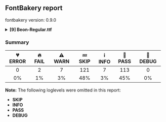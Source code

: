 ## FontBakery report

fontbakery version: 0.9.0

<details><summary><b>[9] Beon-Regular.ttf</b></summary><div><details><summary>🔥 <b>FAIL:</b> Check Google Fonts glyph coverage. (<a href="https://font-bakery.readthedocs.io/en/stable/fontbakery/profiles/googlefonts.html#com.google.fonts/check/glyph_coverage">com.google.fonts/check/glyph_coverage</a>)</summary><div>


* 🔥 **FAIL** Missing required codepoints:

	- 0x0164 (LATIN CAPITAL LETTER T WITH CARON)
 [code: missing-codepoints]
</div></details><details><summary>🔥 <b>FAIL:</b> Check glyphs do not have duplicate components which have the same x,y coordinates. (<a href="https://font-bakery.readthedocs.io/en/stable/fontbakery/profiles/glyf.html#com.google.fonts/check/glyf_non_transformed_duplicate_components">com.google.fonts/check/glyf_non_transformed_duplicate_components</a>)</summary><div>


* 🔥 **FAIL** The following glyphs have duplicate components which have the same x,y coordinates:
	* {'glyph': 'iogonek', 'component': 'uni0328', 'x': -227, 'y': 25} and {'glyph': 'quotedbl', 'component': 'quotesingle', 'x': 90, 'y': 0} [code: found-duplicates]
</div></details><details><summary>⚠ <b>WARN:</b> Is there kerning info for non-ligated sequences? (<a href="https://font-bakery.readthedocs.io/en/stable/fontbakery/profiles/googlefonts.html#com.google.fonts/check/kerning_for_non_ligated_sequences">com.google.fonts/check/kerning_for_non_ligated_sequences</a>)</summary><div>


* ⚠ **WARN** GPOS table lacks kerning info for the following non-ligated sequences:

	- f + f

	- f + l

	- l + f

	- f + i

	- i + l [code: lacks-kern-info]
</div></details><details><summary>⚠ <b>WARN:</b> Check font follows the Google Fonts vertical metric schema (<a href="https://font-bakery.readthedocs.io/en/stable/fontbakery/profiles/googlefonts.html#com.google.fonts/check/vertical_metrics">com.google.fonts/check/vertical_metrics</a>)</summary><div>


* ⚠ **WARN** We recommend the absolute sum of the hhea metrics should be between 1.2-1.5x of the font's upm. This font has 1.55x (1550) [code: bad-hhea-range]
</div></details><details><summary>⚠ <b>WARN:</b> Ensure fonts have ScriptLangTags declared on the 'meta' table. (<a href="https://font-bakery.readthedocs.io/en/stable/fontbakery/profiles/googlefonts.html#com.google.fonts/check/meta/script_lang_tags">com.google.fonts/check/meta/script_lang_tags</a>)</summary><div>


* ⚠ **WARN** This font file does not have a 'meta' table. [code: lacks-meta-table]
</div></details><details><summary>⚠ <b>WARN:</b> Check if uppercase glyphs are vertically centered. (<a href="https://font-bakery.readthedocs.io/en/stable/fontbakery/profiles/universal.html#com.google.fonts/check/caps_vertically_centered">com.google.fonts/check/caps_vertically_centered</a>)</summary><div>


* ⚠ **WARN** Uppercase glyphs are not vertically centered in the em box. [code: vertical-metrics-not-centered]
</div></details><details><summary>⚠ <b>WARN:</b> Check if each glyph has the recommended amount of contours. (<a href="https://font-bakery.readthedocs.io/en/stable/fontbakery/profiles/universal.html#com.google.fonts/check/contour_count">com.google.fonts/check/contour_count</a>)</summary><div>


* ⚠ **WARN** This check inspects the glyph outlines and detects the total number of contours in each of them. The expected values are infered from the typical ammounts of contours observed in a large collection of reference font families. The divergences listed below may simply indicate a significantly different design on some of your glyphs. On the other hand, some of these may flag actual bugs in the font such as glyphs mapped to an incorrect codepoint. Please consider reviewing the design and codepoint assignment of these to make sure they are correct.

The following glyphs do not have the recommended number of contours:

	- Glyph name: numbersign	Contours detected: 8	Expected: 2

	- Glyph name: asterisk	Contours detected: 8	Expected: 1or4

	- Glyph name: plus	Contours detected: 3	Expected: 1

	- Glyph name: one	Contours detected: 2	Expected: 1

	- Glyph name: two	Contours detected: 2	Expected: 1

	- Glyph name: three	Contours detected: 2	Expected: 1

	- Glyph name: four	Contours detected: 3	Expected: 1or2

	- Glyph name: five	Contours detected: 3	Expected: 1

	- Glyph name: seven	Contours detected: 2	Expected: 1

	- Glyph name: eight	Contours detected: 1	Expected: 3

	- Glyph name: less	Contours detected: 2	Expected: 1

	- Glyph name: greater	Contours detected: 2	Expected: 1

	- Glyph name: A	Contours detected: 3	Expected: 2

	- Glyph name: E	Contours detected: 4	Expected: 1

	- Glyph name: F	Contours detected: 3	Expected: 1

	- Glyph name: G	Contours detected: 2	Expected: 1

	- Glyph name: H	Contours detected: 3	Expected: 1

	- Glyph name: J	Contours detected: 2	Expected: 1

	- Glyph name: K	Contours detected: 3	Expected: 1or2

	- Glyph name: L	Contours detected: 2	Expected: 1

	- Glyph name: M	Contours detected: 4	Expected: 1

	- Glyph name: N	Contours detected: 3	Expected: 1

	- Glyph name: R	Contours detected: 3	Expected: 1or2

	- Glyph name: S	Contours detected: 3	Expected: 1

	- Glyph name: T	Contours detected: 2	Expected: 1

	- Glyph name: U	Contours detected: 3	Expected: 1

	- Glyph name: V	Contours detected: 2	Expected: 1

	- Glyph name: W	Contours detected: 4	Expected: 1or2

	- Glyph name: X	Contours detected: 3	Expected: 1

	- Glyph name: Y	Contours detected: 3	Expected: 1

	- Glyph name: Z	Contours detected: 3	Expected: 1

	- Glyph name: bracketleft	Contours detected: 3	Expected: 1

	- Glyph name: bracketright	Contours detected: 3	Expected: 1

	- Glyph name: asciicircum	Contours detected: 2	Expected: 1

	- Glyph name: f	Contours detected: 3	Expected: 1

	- Glyph name: h	Contours detected: 2	Expected: 1

	- Glyph name: j	Contours detected: 3	Expected: 2

	- Glyph name: k	Contours detected: 3	Expected: 1or2

	- Glyph name: m	Contours detected: 3	Expected: 1

	- Glyph name: n	Contours detected: 2	Expected: 1

	- Glyph name: r	Contours detected: 2	Expected: 1

	- Glyph name: s	Contours detected: 2	Expected: 1

	- Glyph name: t	Contours detected: 3	Expected: 1

	- Glyph name: u	Contours detected: 2	Expected: 1

	- Glyph name: v	Contours detected: 2	Expected: 1

	- Glyph name: w	Contours detected: 5	Expected: 1

	- Glyph name: x	Contours detected: 3	Expected: 1

	- Glyph name: y	Contours detected: 3	Expected: 1

	- Glyph name: z	Contours detected: 3	Expected: 1

	- Glyph name: braceleft	Contours detected: 2	Expected: 1

	- Glyph name: braceright	Contours detected: 2	Expected: 1

	- Glyph name: cent	Contours detected: 3	Expected: 1or2

	- Glyph name: sterling	Contours detected: 4	Expected: 1or2

	- Glyph name: currency	Contours detected: 6	Expected: 2

	- Glyph name: yen	Contours detected: 6	Expected: 1or2

	- Glyph name: section	Contours detected: 3	Expected: 2

	- Glyph name: guillemotleft	Contours detected: 4	Expected: 2

	- Glyph name: logicalnot	Contours detected: 2	Expected: 1

	- Glyph name: uni00AD	Contours detected: 1	Expected: 0

	- Glyph name: registered	Contours detected: 5	Expected: 3or4

	- Glyph name: plusminus	Contours detected: 4	Expected: 1or2

	- Glyph name: uni00B2	Contours detected: 2	Expected: 1

	- Glyph name: uni00B3	Contours detected: 2	Expected: 1

	- Glyph name: uni00B5	Contours detected: 3	Expected: 1

	- Glyph name: uni00B9	Contours detected: 2	Expected: 1

	- Glyph name: guillemotright	Contours detected: 4	Expected: 2

	- Glyph name: onequarter	Contours detected: 6	Expected: 3or4

	- Glyph name: onehalf	Contours detected: 5	Expected: 3

	- Glyph name: threequarters	Contours detected: 6	Expected: 3or4

	- Glyph name: Agrave	Contours detected: 4	Expected: 3

	- Glyph name: Aacute	Contours detected: 4	Expected: 3

	- Glyph name: Acircumflex	Contours detected: 4	Expected: 3

	- Glyph name: Atilde	Contours detected: 4	Expected: 3

	- Glyph name: Adieresis	Contours detected: 5	Expected: 4

	- Glyph name: Aring	Contours detected: 5	Expected: 3or4

	- Glyph name: AE	Contours detected: 6	Expected: 2

	- Glyph name: Egrave	Contours detected: 5	Expected: 2

	- Glyph name: Eacute	Contours detected: 5	Expected: 2

	- Glyph name: Ecircumflex	Contours detected: 5	Expected: 2

	- Glyph name: Edieresis	Contours detected: 6	Expected: 3

	- Glyph name: Eth	Contours detected: 4	Expected: 2

	- Glyph name: Ntilde	Contours detected: 4	Expected: 2

	- Glyph name: multiply	Contours detected: 3	Expected: 1

	- Glyph name: Ugrave	Contours detected: 4	Expected: 2

	- Glyph name: Uacute	Contours detected: 4	Expected: 2

	- Glyph name: Ucircumflex	Contours detected: 4	Expected: 2

	- Glyph name: Udieresis	Contours detected: 5	Expected: 3

	- Glyph name: Yacute	Contours detected: 4	Expected: 2

	- Glyph name: germandbls	Contours detected: 4	Expected: 1

	- Glyph name: ae	Contours detected: 4	Expected: 3

	- Glyph name: eth	Contours detected: 4	Expected: 2

	- Glyph name: ntilde	Contours detected: 3	Expected: 2

	- Glyph name: ugrave	Contours detected: 3	Expected: 2

	- Glyph name: uacute	Contours detected: 3	Expected: 2

	- Glyph name: ucircumflex	Contours detected: 3	Expected: 2

	- Glyph name: udieresis	Contours detected: 4	Expected: 3

	- Glyph name: yacute	Contours detected: 4	Expected: 2

	- Glyph name: ydieresis	Contours detected: 5	Expected: 3

	- Glyph name: Amacron	Contours detected: 4	Expected: 3

	- Glyph name: Abreve	Contours detected: 4	Expected: 3

	- Glyph name: Aogonek	Contours detected: 4	Expected: 2or3

	- Glyph name: aogonek	Contours detected: 3	Expected: 2

	- Glyph name: Dcroat	Contours detected: 4	Expected: 2

	- Glyph name: dcroat	Contours detected: 4	Expected: 2

	- Glyph name: Emacron	Contours detected: 5	Expected: 2

	- Glyph name: Ebreve	Contours detected: 5	Expected: 2

	- Glyph name: Edotaccent	Contours detected: 5	Expected: 2

	- Glyph name: Eogonek	Contours detected: 5	Expected: 1or2

	- Glyph name: eogonek	Contours detected: 3	Expected: 2

	- Glyph name: Ecaron	Contours detected: 5	Expected: 2

	- Glyph name: Gcircumflex	Contours detected: 3	Expected: 2

	- Glyph name: Gbreve	Contours detected: 3	Expected: 2

	- Glyph name: Gdotaccent	Contours detected: 3	Expected: 2

	- Glyph name: uni0122	Contours detected: 3	Expected: 2

	- Glyph name: Hcircumflex	Contours detected: 4	Expected: 2

	- Glyph name: hcircumflex	Contours detected: 3	Expected: 2

	- Glyph name: Hbar	Contours detected: 4	Expected: 2

	- Glyph name: hbar	Contours detected: 4	Expected: 1

	- Glyph name: iogonek	Contours detected: 4	Expected: 2or3

	- Glyph name: IJ	Contours detected: 3	Expected: 1or2

	- Glyph name: ij	Contours detected: 5	Expected: 3or4

	- Glyph name: jcircumflex	Contours detected: 3	Expected: 2

	- Glyph name: uni0136	Contours detected: 4	Expected: 2or3

	- Glyph name: uni0137	Contours detected: 4	Expected: 2or3

	- Glyph name: kgreenlandic	Contours detected: 3	Expected: 1or2

	- Glyph name: Lacute	Contours detected: 3	Expected: 2

	- Glyph name: uni013B	Contours detected: 3	Expected: 2

	- Glyph name: Lcaron	Contours detected: 3	Expected: 2

	- Glyph name: Ldot	Contours detected: 3	Expected: 2

	- Glyph name: Lslash	Contours detected: 4	Expected: 1

	- Glyph name: lslash	Contours detected: 3	Expected: 1

	- Glyph name: Nacute	Contours detected: 4	Expected: 2

	- Glyph name: nacute	Contours detected: 3	Expected: 2

	- Glyph name: uni0145	Contours detected: 4	Expected: 2

	- Glyph name: uni0146	Contours detected: 3	Expected: 2

	- Glyph name: Ncaron	Contours detected: 4	Expected: 2

	- Glyph name: ncaron	Contours detected: 3	Expected: 2

	- Glyph name: napostrophe	Contours detected: 3	Expected: 2

	- Glyph name: Eng	Contours detected: 3	Expected: 1

	- Glyph name: eng	Contours detected: 2	Expected: 1

	- Glyph name: OE	Contours detected: 5	Expected: 2

	- Glyph name: oe	Contours detected: 5	Expected: 3

	- Glyph name: Racute	Contours detected: 4	Expected: 3

	- Glyph name: racute	Contours detected: 3	Expected: 2

	- Glyph name: uni0156	Contours detected: 4	Expected: 3

	- Glyph name: uni0157	Contours detected: 3	Expected: 2

	- Glyph name: Rcaron	Contours detected: 4	Expected: 3

	- Glyph name: rcaron	Contours detected: 3	Expected: 2

	- Glyph name: Sacute	Contours detected: 4	Expected: 2

	- Glyph name: sacute	Contours detected: 3	Expected: 2

	- Glyph name: Scircumflex	Contours detected: 4	Expected: 2

	- Glyph name: scircumflex	Contours detected: 3	Expected: 2

	- Glyph name: Scedilla	Contours detected: 4	Expected: 1or2

	- Glyph name: scedilla	Contours detected: 3	Expected: 1or2

	- Glyph name: Scaron	Contours detected: 4	Expected: 2

	- Glyph name: scaron	Contours detected: 3	Expected: 2

	- Glyph name: uni0162	Contours detected: 3	Expected: 1or2

	- Glyph name: uni0163	Contours detected: 4	Expected: 1or2

	- Glyph name: tcaron	Contours detected: 4	Expected: 2

	- Glyph name: Tbar	Contours detected: 4	Expected: 1

	- Glyph name: tbar	Contours detected: 5	Expected: 1

	- Glyph name: Utilde	Contours detected: 4	Expected: 2

	- Glyph name: utilde	Contours detected: 3	Expected: 2

	- Glyph name: Umacron	Contours detected: 4	Expected: 2

	- Glyph name: umacron	Contours detected: 3	Expected: 2

	- Glyph name: Ubreve	Contours detected: 4	Expected: 2

	- Glyph name: ubreve	Contours detected: 3	Expected: 2

	- Glyph name: Uring	Contours detected: 5	Expected: 3

	- Glyph name: uring	Contours detected: 4	Expected: 3

	- Glyph name: Uhungarumlaut	Contours detected: 5	Expected: 3

	- Glyph name: uhungarumlaut	Contours detected: 4	Expected: 3

	- Glyph name: Uogonek	Contours detected: 4	Expected: 1

	- Glyph name: uogonek	Contours detected: 3	Expected: 1

	- Glyph name: Wcircumflex	Contours detected: 5	Expected: 2

	- Glyph name: wcircumflex	Contours detected: 6	Expected: 2

	- Glyph name: Ycircumflex	Contours detected: 4	Expected: 2

	- Glyph name: ycircumflex	Contours detected: 4	Expected: 2

	- Glyph name: Ydieresis	Contours detected: 5	Expected: 3

	- Glyph name: Zacute	Contours detected: 4	Expected: 2

	- Glyph name: zacute	Contours detected: 4	Expected: 2

	- Glyph name: Zdotaccent	Contours detected: 4	Expected: 2

	- Glyph name: zdotaccent	Contours detected: 4	Expected: 2

	- Glyph name: Zcaron	Contours detected: 4	Expected: 2

	- Glyph name: zcaron	Contours detected: 4	Expected: 2

	- Glyph name: florin	Contours detected: 3	Expected: 1

	- Glyph name: uni019D	Contours detected: 3	Expected: 1

	- Glyph name: Gcaron	Contours detected: 3	Expected: 2

	- Glyph name: uni01EA	Contours detected: 3	Expected: 2

	- Glyph name: uni01EB	Contours detected: 3	Expected: 2

	- Glyph name: Aringacute	Contours detected: 6	Expected: 3, 4or5

	- Glyph name: AEacute	Contours detected: 7	Expected: 3

	- Glyph name: aeacute	Contours detected: 5	Expected: 4

	- Glyph name: uni0218	Contours detected: 4	Expected: 2

	- Glyph name: uni0219	Contours detected: 3	Expected: 2

	- Glyph name: uni021A	Contours detected: 3	Expected: 2

	- Glyph name: uni021B	Contours detected: 4	Expected: 2

	- Glyph name: uni0232	Contours detected: 4	Expected: 2

	- Glyph name: uni0233	Contours detected: 4	Expected: 2

	- Glyph name: uni0237	Contours detected: 2	Expected: 1

	- Glyph name: uni0272	Contours detected: 2	Expected: 1

	- Glyph name: uni0394	Contours detected: 3	Expected: 2

	- Glyph name: uni03A9	Contours detected: 3	Expected: 1

	- Glyph name: uni03BC	Contours detected: 3	Expected: 1

	- Glyph name: pi	Contours detected: 3	Expected: 1

	- Glyph name: uni1E08	Contours detected: 3	Expected: 2

	- Glyph name: uni1E09	Contours detected: 3	Expected: 2

	- Glyph name: uni1E14	Contours detected: 6	Expected: 3

	- Glyph name: uni1E16	Contours detected: 6	Expected: 3

	- Glyph name: uni1E1C	Contours detected: 6	Expected: 2

	- Glyph name: uni1E1D	Contours detected: 4	Expected: 3

	- Glyph name: uni1E20	Contours detected: 3	Expected: 2

	- Glyph name: uni1E24	Contours detected: 4	Expected: 2

	- Glyph name: uni1E25	Contours detected: 3	Expected: 2

	- Glyph name: uni1E2A	Contours detected: 4	Expected: 2

	- Glyph name: uni1E2B	Contours detected: 3	Expected: 2

	- Glyph name: uni1E36	Contours detected: 3	Expected: 2

	- Glyph name: uni1E3A	Contours detected: 3	Expected: 2

	- Glyph name: uni1E42	Contours detected: 5	Expected: 2

	- Glyph name: uni1E43	Contours detected: 4	Expected: 2

	- Glyph name: uni1E44	Contours detected: 4	Expected: 2

	- Glyph name: uni1E45	Contours detected: 3	Expected: 2

	- Glyph name: uni1E46	Contours detected: 4	Expected: 2

	- Glyph name: uni1E47	Contours detected: 3	Expected: 2

	- Glyph name: uni1E48	Contours detected: 4	Expected: 2

	- Glyph name: uni1E49	Contours detected: 3	Expected: 2

	- Glyph name: uni1E5A	Contours detected: 4	Expected: 3

	- Glyph name: uni1E5B	Contours detected: 3	Expected: 2

	- Glyph name: uni1E5E	Contours detected: 4	Expected: 3

	- Glyph name: uni1E5F	Contours detected: 3	Expected: 2

	- Glyph name: uni1E60	Contours detected: 4	Expected: 2

	- Glyph name: uni1E61	Contours detected: 3	Expected: 2

	- Glyph name: uni1E62	Contours detected: 4	Expected: 2

	- Glyph name: uni1E63	Contours detected: 3	Expected: 2

	- Glyph name: uni1E64	Contours detected: 5	Expected: 3

	- Glyph name: uni1E65	Contours detected: 4	Expected: 3

	- Glyph name: uni1E66	Contours detected: 5	Expected: 3

	- Glyph name: uni1E67	Contours detected: 4	Expected: 3

	- Glyph name: uni1E68	Contours detected: 5	Expected: 3

	- Glyph name: uni1E69	Contours detected: 4	Expected: 3

	- Glyph name: uni1E6C	Contours detected: 3	Expected: 2

	- Glyph name: uni1E6D	Contours detected: 4	Expected: 2

	- Glyph name: uni1E6E	Contours detected: 3	Expected: 2

	- Glyph name: uni1E6F	Contours detected: 4	Expected: 2

	- Glyph name: uni1E78	Contours detected: 5	Expected: 3

	- Glyph name: uni1E79	Contours detected: 4	Expected: 3

	- Glyph name: uni1E7A	Contours detected: 6	Expected: 4

	- Glyph name: uni1E7B	Contours detected: 5	Expected: 4

	- Glyph name: Wgrave	Contours detected: 5	Expected: 2

	- Glyph name: wgrave	Contours detected: 6	Expected: 2

	- Glyph name: Wacute	Contours detected: 5	Expected: 2

	- Glyph name: wacute	Contours detected: 6	Expected: 2

	- Glyph name: Wdieresis	Contours detected: 6	Expected: 3

	- Glyph name: wdieresis	Contours detected: 7	Expected: 3

	- Glyph name: uni1E8E	Contours detected: 4	Expected: 2

	- Glyph name: uni1E8F	Contours detected: 4	Expected: 2

	- Glyph name: uni1E92	Contours detected: 4	Expected: 2

	- Glyph name: uni1E93	Contours detected: 4	Expected: 2

	- Glyph name: uni1E97	Contours detected: 5	Expected: 3

	- Glyph name: uni1E9E	Contours detected: 4	Expected: 1

	- Glyph name: uni1EA0	Contours detected: 4	Expected: 3

	- Glyph name: uni1EB8	Contours detected: 5	Expected: 2

	- Glyph name: uni1EBC	Contours detected: 5	Expected: 2

	- Glyph name: uni1EE4	Contours detected: 4	Expected: 2

	- Glyph name: uni1EE5	Contours detected: 3	Expected: 2

	- Glyph name: Ygrave	Contours detected: 4	Expected: 2

	- Glyph name: ygrave	Contours detected: 4	Expected: 2

	- Glyph name: uni1EF8	Contours detected: 4	Expected: 2

	- Glyph name: uni1EF9	Contours detected: 4	Expected: 2

	- Glyph name: dagger	Contours detected: 3	Expected: 1or2

	- Glyph name: daggerdbl	Contours detected: 5	Expected: 1or3

	- Glyph name: guilsinglleft	Contours detected: 2	Expected: 1

	- Glyph name: guilsinglright	Contours detected: 2	Expected: 1

	- Glyph name: uni2074	Contours detected: 3	Expected: 1or2

	- Glyph name: uni2075	Contours detected: 3	Expected: 1

	- Glyph name: uni2077	Contours detected: 2	Expected: 1

	- Glyph name: uni2078	Contours detected: 1	Expected: 3

	- Glyph name: uni2081	Contours detected: 2	Expected: 1

	- Glyph name: uni2082	Contours detected: 2	Expected: 1

	- Glyph name: uni2083	Contours detected: 2	Expected: 1

	- Glyph name: uni2084	Contours detected: 3	Expected: 1or2

	- Glyph name: uni2085	Contours detected: 3	Expected: 1

	- Glyph name: uni2087	Contours detected: 2	Expected: 1

	- Glyph name: uni2088	Contours detected: 1	Expected: 3

	- Glyph name: Euro	Contours detected: 5	Expected: 1or2

	- Glyph name: uni2116	Contours detected: 6	Expected: 3or4

	- Glyph name: trademark	Contours detected: 6	Expected: 2

	- Glyph name: uni2126	Contours detected: 3	Expected: 1

	- Glyph name: emptyset	Contours detected: 5	Expected: 3

	- Glyph name: uni2206	Contours detected: 3	Expected: 2

	- Glyph name: product	Contours detected: 3	Expected: 1

	- Glyph name: summation	Contours detected: 4	Expected: 1

	- Glyph name: radical	Contours detected: 3	Expected: 1

	- Glyph name: infinity	Contours detected: 1	Expected: 3

	- Glyph name: lessequal	Contours detected: 3	Expected: 2

	- Glyph name: greaterequal	Contours detected: 3	Expected: 2

	- Glyph name: lozenge	Contours detected: 4	Expected: 2

	- Glyph name: fi	Contours detected: 5	Expected: 1, 2or3

	- Glyph name: fl	Contours detected: 4	Expected: 1or2

	- Glyph name: A	Contours detected: 3	Expected: 2

	- Glyph name: AE	Contours detected: 6	Expected: 2

	- Glyph name: AEacute	Contours detected: 7	Expected: 3

	- Glyph name: Aacute	Contours detected: 4	Expected: 3

	- Glyph name: Abreve	Contours detected: 4	Expected: 3

	- Glyph name: Acircumflex	Contours detected: 4	Expected: 3

	- Glyph name: Adieresis	Contours detected: 5	Expected: 4

	- Glyph name: Agrave	Contours detected: 4	Expected: 3

	- Glyph name: Amacron	Contours detected: 4	Expected: 3

	- Glyph name: Aogonek	Contours detected: 4	Expected: 2or3

	- Glyph name: Aring	Contours detected: 5	Expected: 3or4

	- Glyph name: Aringacute	Contours detected: 6	Expected: 3, 4or5

	- Glyph name: Atilde	Contours detected: 4	Expected: 3

	- Glyph name: Dcroat	Contours detected: 4	Expected: 2

	- Glyph name: E	Contours detected: 4	Expected: 1

	- Glyph name: Eacute	Contours detected: 5	Expected: 2

	- Glyph name: Ebreve	Contours detected: 5	Expected: 2

	- Glyph name: Ecaron	Contours detected: 5	Expected: 2

	- Glyph name: Ecircumflex	Contours detected: 5	Expected: 2

	- Glyph name: Edieresis	Contours detected: 6	Expected: 3

	- Glyph name: Edotaccent	Contours detected: 5	Expected: 2

	- Glyph name: Egrave	Contours detected: 5	Expected: 2

	- Glyph name: Emacron	Contours detected: 5	Expected: 2

	- Glyph name: Eng	Contours detected: 3	Expected: 1

	- Glyph name: Eogonek	Contours detected: 5	Expected: 1or2

	- Glyph name: Eth	Contours detected: 4	Expected: 2

	- Glyph name: Euro	Contours detected: 5	Expected: 1or2

	- Glyph name: F	Contours detected: 3	Expected: 1

	- Glyph name: G	Contours detected: 2	Expected: 1

	- Glyph name: Gbreve	Contours detected: 3	Expected: 2

	- Glyph name: Gcaron	Contours detected: 3	Expected: 2

	- Glyph name: Gcircumflex	Contours detected: 3	Expected: 2

	- Glyph name: Gdotaccent	Contours detected: 3	Expected: 2

	- Glyph name: H	Contours detected: 3	Expected: 1

	- Glyph name: Hbar	Contours detected: 4	Expected: 2

	- Glyph name: Hcircumflex	Contours detected: 4	Expected: 2

	- Glyph name: IJ	Contours detected: 3	Expected: 1or2

	- Glyph name: J	Contours detected: 2	Expected: 1

	- Glyph name: K	Contours detected: 3	Expected: 1or2

	- Glyph name: L	Contours detected: 2	Expected: 1

	- Glyph name: Lacute	Contours detected: 3	Expected: 2

	- Glyph name: Lcaron	Contours detected: 3	Expected: 2

	- Glyph name: Ldot	Contours detected: 3	Expected: 2

	- Glyph name: Lslash	Contours detected: 4	Expected: 1

	- Glyph name: M	Contours detected: 4	Expected: 1

	- Glyph name: N	Contours detected: 3	Expected: 1

	- Glyph name: Nacute	Contours detected: 4	Expected: 2

	- Glyph name: Ncaron	Contours detected: 4	Expected: 2

	- Glyph name: Ntilde	Contours detected: 4	Expected: 2

	- Glyph name: OE	Contours detected: 5	Expected: 2

	- Glyph name: R	Contours detected: 3	Expected: 1or2

	- Glyph name: Racute	Contours detected: 4	Expected: 3

	- Glyph name: Rcaron	Contours detected: 4	Expected: 3

	- Glyph name: S	Contours detected: 3	Expected: 1

	- Glyph name: Sacute	Contours detected: 4	Expected: 2

	- Glyph name: Scaron	Contours detected: 4	Expected: 2

	- Glyph name: Scircumflex	Contours detected: 4	Expected: 2

	- Glyph name: T	Contours detected: 2	Expected: 1

	- Glyph name: Tbar	Contours detected: 4	Expected: 1

	- Glyph name: U	Contours detected: 3	Expected: 1

	- Glyph name: Uacute	Contours detected: 4	Expected: 2

	- Glyph name: Ubreve	Contours detected: 4	Expected: 2

	- Glyph name: Ucircumflex	Contours detected: 4	Expected: 2

	- Glyph name: Udieresis	Contours detected: 5	Expected: 3

	- Glyph name: Ugrave	Contours detected: 4	Expected: 2

	- Glyph name: Uhungarumlaut	Contours detected: 5	Expected: 3

	- Glyph name: Umacron	Contours detected: 4	Expected: 2

	- Glyph name: Uogonek	Contours detected: 4	Expected: 1

	- Glyph name: Uring	Contours detected: 5	Expected: 3

	- Glyph name: Utilde	Contours detected: 4	Expected: 2

	- Glyph name: V	Contours detected: 2	Expected: 1

	- Glyph name: W	Contours detected: 4	Expected: 1or2

	- Glyph name: Wacute	Contours detected: 5	Expected: 2

	- Glyph name: Wcircumflex	Contours detected: 5	Expected: 2

	- Glyph name: Wdieresis	Contours detected: 6	Expected: 3

	- Glyph name: Wgrave	Contours detected: 5	Expected: 2

	- Glyph name: X	Contours detected: 3	Expected: 1

	- Glyph name: Y	Contours detected: 3	Expected: 1

	- Glyph name: Yacute	Contours detected: 4	Expected: 2

	- Glyph name: Ycircumflex	Contours detected: 4	Expected: 2

	- Glyph name: Ydieresis	Contours detected: 5	Expected: 3

	- Glyph name: Ygrave	Contours detected: 4	Expected: 2

	- Glyph name: Z	Contours detected: 3	Expected: 1

	- Glyph name: Zacute	Contours detected: 4	Expected: 2

	- Glyph name: Zcaron	Contours detected: 4	Expected: 2

	- Glyph name: Zdotaccent	Contours detected: 4	Expected: 2

	- Glyph name: ae	Contours detected: 4	Expected: 3

	- Glyph name: aeacute	Contours detected: 5	Expected: 4

	- Glyph name: aogonek	Contours detected: 3	Expected: 2

	- Glyph name: asciicircum	Contours detected: 2	Expected: 1

	- Glyph name: asterisk	Contours detected: 8	Expected: 1or4

	- Glyph name: braceleft	Contours detected: 2	Expected: 1

	- Glyph name: braceright	Contours detected: 2	Expected: 1

	- Glyph name: bracketleft	Contours detected: 3	Expected: 1

	- Glyph name: bracketright	Contours detected: 3	Expected: 1

	- Glyph name: cent	Contours detected: 3	Expected: 1or2

	- Glyph name: currency	Contours detected: 6	Expected: 2

	- Glyph name: dagger	Contours detected: 3	Expected: 1or2

	- Glyph name: daggerdbl	Contours detected: 5	Expected: 1or3

	- Glyph name: dcroat	Contours detected: 4	Expected: 2

	- Glyph name: eight	Contours detected: 1	Expected: 3

	- Glyph name: emptyset	Contours detected: 5	Expected: 3

	- Glyph name: eng	Contours detected: 2	Expected: 1

	- Glyph name: eogonek	Contours detected: 3	Expected: 2

	- Glyph name: eth	Contours detected: 4	Expected: 2

	- Glyph name: f	Contours detected: 3	Expected: 1

	- Glyph name: fi	Contours detected: 5	Expected: 3

	- Glyph name: five	Contours detected: 3	Expected: 1

	- Glyph name: fl	Contours detected: 4	Expected: 2

	- Glyph name: four	Contours detected: 3	Expected: 1or2

	- Glyph name: germandbls	Contours detected: 4	Expected: 1

	- Glyph name: greater	Contours detected: 2	Expected: 1

	- Glyph name: greaterequal	Contours detected: 3	Expected: 2

	- Glyph name: guillemotleft	Contours detected: 4	Expected: 2

	- Glyph name: guillemotright	Contours detected: 4	Expected: 2

	- Glyph name: guilsinglleft	Contours detected: 2	Expected: 1

	- Glyph name: guilsinglright	Contours detected: 2	Expected: 1

	- Glyph name: h	Contours detected: 2	Expected: 1

	- Glyph name: hbar	Contours detected: 4	Expected: 1

	- Glyph name: hcircumflex	Contours detected: 3	Expected: 2

	- Glyph name: ij	Contours detected: 5	Expected: 3or4

	- Glyph name: infinity	Contours detected: 1	Expected: 3

	- Glyph name: iogonek	Contours detected: 4	Expected: 2or3

	- Glyph name: j	Contours detected: 3	Expected: 2

	- Glyph name: jcircumflex	Contours detected: 3	Expected: 2

	- Glyph name: k	Contours detected: 3	Expected: 1or2

	- Glyph name: kgreenlandic	Contours detected: 3	Expected: 1or2

	- Glyph name: less	Contours detected: 2	Expected: 1

	- Glyph name: lessequal	Contours detected: 3	Expected: 2

	- Glyph name: logicalnot	Contours detected: 2	Expected: 1

	- Glyph name: lozenge	Contours detected: 4	Expected: 2

	- Glyph name: lslash	Contours detected: 3	Expected: 1

	- Glyph name: m	Contours detected: 3	Expected: 1

	- Glyph name: multiply	Contours detected: 3	Expected: 1

	- Glyph name: n	Contours detected: 2	Expected: 1

	- Glyph name: nacute	Contours detected: 3	Expected: 2

	- Glyph name: napostrophe	Contours detected: 3	Expected: 2

	- Glyph name: ncaron	Contours detected: 3	Expected: 2

	- Glyph name: ntilde	Contours detected: 3	Expected: 2

	- Glyph name: numbersign	Contours detected: 8	Expected: 2

	- Glyph name: oe	Contours detected: 5	Expected: 3

	- Glyph name: one	Contours detected: 2	Expected: 1

	- Glyph name: onehalf	Contours detected: 5	Expected: 3

	- Glyph name: onequarter	Contours detected: 6	Expected: 3or4

	- Glyph name: pi	Contours detected: 3	Expected: 1

	- Glyph name: plus	Contours detected: 3	Expected: 1

	- Glyph name: plusminus	Contours detected: 4	Expected: 1or2

	- Glyph name: product	Contours detected: 3	Expected: 1

	- Glyph name: r	Contours detected: 2	Expected: 1

	- Glyph name: racute	Contours detected: 3	Expected: 2

	- Glyph name: radical	Contours detected: 3	Expected: 1

	- Glyph name: rcaron	Contours detected: 3	Expected: 2

	- Glyph name: registered	Contours detected: 5	Expected: 3or4

	- Glyph name: s	Contours detected: 2	Expected: 1

	- Glyph name: sacute	Contours detected: 3	Expected: 2

	- Glyph name: scaron	Contours detected: 3	Expected: 2

	- Glyph name: scircumflex	Contours detected: 3	Expected: 2

	- Glyph name: section	Contours detected: 3	Expected: 2

	- Glyph name: seven	Contours detected: 2	Expected: 1

	- Glyph name: sterling	Contours detected: 4	Expected: 1or2

	- Glyph name: summation	Contours detected: 4	Expected: 1

	- Glyph name: t	Contours detected: 3	Expected: 1

	- Glyph name: tbar	Contours detected: 5	Expected: 1

	- Glyph name: tcaron	Contours detected: 4	Expected: 2

	- Glyph name: three	Contours detected: 2	Expected: 1

	- Glyph name: threequarters	Contours detected: 6	Expected: 3or4

	- Glyph name: trademark	Contours detected: 6	Expected: 2

	- Glyph name: two	Contours detected: 2	Expected: 1

	- Glyph name: u	Contours detected: 2	Expected: 1

	- Glyph name: uacute	Contours detected: 3	Expected: 2

	- Glyph name: ubreve	Contours detected: 3	Expected: 2

	- Glyph name: ucircumflex	Contours detected: 3	Expected: 2

	- Glyph name: udieresis	Contours detected: 4	Expected: 3

	- Glyph name: ugrave	Contours detected: 3	Expected: 2

	- Glyph name: uhungarumlaut	Contours detected: 4	Expected: 3

	- Glyph name: umacron	Contours detected: 3	Expected: 2

	- Glyph name: uni00AD	Contours detected: 1	Expected: 0

	- Glyph name: uni00B5	Contours detected: 3	Expected: 1

	- Glyph name: uni0122	Contours detected: 3	Expected: 2

	- Glyph name: uni0136	Contours detected: 4	Expected: 2or3

	- Glyph name: uni0137	Contours detected: 4	Expected: 2or3

	- Glyph name: uni013B	Contours detected: 3	Expected: 2

	- Glyph name: uni0145	Contours detected: 4	Expected: 2

	- Glyph name: uni0146	Contours detected: 3	Expected: 2

	- Glyph name: uni0156	Contours detected: 4	Expected: 3

	- Glyph name: uni0157	Contours detected: 3	Expected: 2

	- Glyph name: uni0162	Contours detected: 3	Expected: 1or2

	- Glyph name: uni0163	Contours detected: 4	Expected: 1or2

	- Glyph name: uni019D	Contours detected: 3	Expected: 1

	- Glyph name: uni0218	Contours detected: 4	Expected: 2

	- Glyph name: uni0219	Contours detected: 3	Expected: 2

	- Glyph name: uni021A	Contours detected: 3	Expected: 2

	- Glyph name: uni021B	Contours detected: 4	Expected: 2

	- Glyph name: uni0232	Contours detected: 4	Expected: 2

	- Glyph name: uni0233	Contours detected: 4	Expected: 2

	- Glyph name: uni0237	Contours detected: 2	Expected: 1

	- Glyph name: uni0272	Contours detected: 2	Expected: 1

	- Glyph name: uni0394	Contours detected: 3	Expected: 2

	- Glyph name: uni03A9	Contours detected: 3	Expected: 1

	- Glyph name: uni03BC	Contours detected: 3	Expected: 1

	- Glyph name: uni1E08	Contours detected: 3	Expected: 2

	- Glyph name: uni1E09	Contours detected: 3	Expected: 2

	- Glyph name: uni1E14	Contours detected: 6	Expected: 3

	- Glyph name: uni1E16	Contours detected: 6	Expected: 3

	- Glyph name: uni1E1C	Contours detected: 6	Expected: 2

	- Glyph name: uni1E1D	Contours detected: 4	Expected: 3

	- Glyph name: uni1E20	Contours detected: 3	Expected: 2

	- Glyph name: uni1E24	Contours detected: 4	Expected: 2

	- Glyph name: uni1E25	Contours detected: 3	Expected: 2

	- Glyph name: uni1E2A	Contours detected: 4	Expected: 2

	- Glyph name: uni1E2B	Contours detected: 3	Expected: 2

	- Glyph name: uni1E36	Contours detected: 3	Expected: 2

	- Glyph name: uni1E3A	Contours detected: 3	Expected: 2

	- Glyph name: uni1E42	Contours detected: 5	Expected: 2

	- Glyph name: uni1E43	Contours detected: 4	Expected: 2

	- Glyph name: uni1E44	Contours detected: 4	Expected: 2

	- Glyph name: uni1E45	Contours detected: 3	Expected: 2

	- Glyph name: uni1E46	Contours detected: 4	Expected: 2

	- Glyph name: uni1E47	Contours detected: 3	Expected: 2

	- Glyph name: uni1E48	Contours detected: 4	Expected: 2

	- Glyph name: uni1E49	Contours detected: 3	Expected: 2

	- Glyph name: uni1E5A	Contours detected: 4	Expected: 3

	- Glyph name: uni1E5B	Contours detected: 3	Expected: 2

	- Glyph name: uni1E5E	Contours detected: 4	Expected: 3

	- Glyph name: uni1E5F	Contours detected: 3	Expected: 2

	- Glyph name: uni1E60	Contours detected: 4	Expected: 2

	- Glyph name: uni1E61	Contours detected: 3	Expected: 2

	- Glyph name: uni1E62	Contours detected: 4	Expected: 2

	- Glyph name: uni1E63	Contours detected: 3	Expected: 2

	- Glyph name: uni1E64	Contours detected: 5	Expected: 3

	- Glyph name: uni1E65	Contours detected: 4	Expected: 3

	- Glyph name: uni1E66	Contours detected: 5	Expected: 3

	- Glyph name: uni1E67	Contours detected: 4	Expected: 3

	- Glyph name: uni1E68	Contours detected: 5	Expected: 3

	- Glyph name: uni1E69	Contours detected: 4	Expected: 3

	- Glyph name: uni1E6C	Contours detected: 3	Expected: 2

	- Glyph name: uni1E6D	Contours detected: 4	Expected: 2

	- Glyph name: uni1E6E	Contours detected: 3	Expected: 2

	- Glyph name: uni1E6F	Contours detected: 4	Expected: 2

	- Glyph name: uni1E78	Contours detected: 5	Expected: 3

	- Glyph name: uni1E79	Contours detected: 4	Expected: 3

	- Glyph name: uni1E7A	Contours detected: 6	Expected: 4

	- Glyph name: uni1E7B	Contours detected: 5	Expected: 4

	- Glyph name: uni1E8E	Contours detected: 4	Expected: 2

	- Glyph name: uni1E8F	Contours detected: 4	Expected: 2

	- Glyph name: uni1E92	Contours detected: 4	Expected: 2

	- Glyph name: uni1E93	Contours detected: 4	Expected: 2

	- Glyph name: uni1E97	Contours detected: 5	Expected: 3

	- Glyph name: uni1E9E	Contours detected: 4	Expected: 1

	- Glyph name: uni1EA0	Contours detected: 4	Expected: 3

	- Glyph name: uni1EB8	Contours detected: 5	Expected: 2

	- Glyph name: uni1EBC	Contours detected: 5	Expected: 2

	- Glyph name: uni1EE4	Contours detected: 4	Expected: 2

	- Glyph name: uni1EE5	Contours detected: 3	Expected: 2

	- Glyph name: uni1EF8	Contours detected: 4	Expected: 2

	- Glyph name: uni1EF9	Contours detected: 4	Expected: 2

	- Glyph name: uni2116	Contours detected: 6	Expected: 3or4

	- Glyph name: uni2126	Contours detected: 3	Expected: 1

	- Glyph name: uni2206	Contours detected: 3	Expected: 2

	- Glyph name: uogonek	Contours detected: 3	Expected: 1

	- Glyph name: uring	Contours detected: 4	Expected: 3

	- Glyph name: utilde	Contours detected: 3	Expected: 2

	- Glyph name: v	Contours detected: 2	Expected: 1

	- Glyph name: w	Contours detected: 5	Expected: 1

	- Glyph name: wacute	Contours detected: 6	Expected: 2

	- Glyph name: wcircumflex	Contours detected: 6	Expected: 2

	- Glyph name: wdieresis	Contours detected: 7	Expected: 3

	- Glyph name: wgrave	Contours detected: 6	Expected: 2

	- Glyph name: x	Contours detected: 3	Expected: 1

	- Glyph name: y	Contours detected: 3	Expected: 1

	- Glyph name: yacute	Contours detected: 4	Expected: 2

	- Glyph name: ycircumflex	Contours detected: 4	Expected: 2

	- Glyph name: ydieresis	Contours detected: 5	Expected: 3

	- Glyph name: yen	Contours detected: 6	Expected: 1or2

	- Glyph name: ygrave	Contours detected: 4	Expected: 2

	- Glyph name: z	Contours detected: 3	Expected: 1

	- Glyph name: zacute	Contours detected: 4	Expected: 2

	- Glyph name: zcaron	Contours detected: 4	Expected: 2

	- Glyph name: zdotaccent	Contours detected: 4	Expected: 2
 [code: contour-count]
</div></details><details><summary>⚠ <b>WARN:</b> Does the font contain a soft hyphen? (<a href="https://font-bakery.readthedocs.io/en/stable/fontbakery/profiles/universal.html#com.google.fonts/check/soft_hyphen">com.google.fonts/check/soft_hyphen</a>)</summary><div>


* ⚠ **WARN** This font has a 'Soft Hyphen' character. [code: softhyphen]
</div></details><details><summary>⚠ <b>WARN:</b> Check math signs have the same width. (<a href="https://font-bakery.readthedocs.io/en/stable/fontbakery/profiles/universal.html#com.google.fonts/check/math_signs_width">com.google.fonts/check/math_signs_width</a>)</summary><div>


* ⚠ **WARN** The most common width is 600 among a set of 12 math glyphs.
The following math glyphs have a different width, though:

Width = 500:
approxequal
 [code: width-outliers]
</div></details><br></div></details>

### Summary

| 💔 ERROR | 🔥 FAIL | ⚠ WARN | 💤 SKIP | ℹ INFO | 🍞 PASS | 🔎 DEBUG |
|:-----:|:----:|:----:|:----:|:----:|:----:|:----:|
| 0 | 2 | 7 | 121 | 7 | 113 | 0 |
| 0% | 1% | 3% | 48% | 3% | 45% | 0% |

**Note:** The following loglevels were omitted in this report:
* **SKIP**
* **INFO**
* **PASS**
* **DEBUG**
